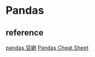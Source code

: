 # Pandas
## reference
[pandas 官網](https://pandas.pydata.org/)
[Pandas Cheat Sheet](https://pandas.pydata.org/Pandas_Cheat_Sheet.pdf)
